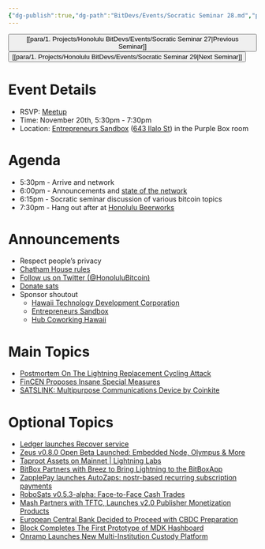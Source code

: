 ```yaml
---
{"dg-publish":true,"dg-path":"BitDevs/Events/Socratic Seminar 28.md","permalink":"/bit-devs/events/socratic-seminar-28/","title":"Socratic Seminar 28","tags":["bitdevs","bitcoin","resource","socratic-28"],"noteIcon":"3","created":"2023-10-19T20:23:19.884-10:00","updated":"2023-10-24T20:55:36.530-10:00"}
---
```




<button class="obsidian-button previous-seminar">[[para/1. Projects/Honolulu BitDevs/Events/Socratic Seminar 27\|Previous Seminar]]</button> <button class="obsidian-button next-seminar">[[para/1. Projects/Honolulu BitDevs/Events/Socratic Seminar 29\|Next Seminar]]</button>

# Event Details

- RSVP: [Meetup](https://www.meetup.com/honolulu-bitdevs/events/296852078/)
- Time: November 20th, 5:30pm - 7:30pm
- Location: [Entrepreneurs Sandbox](https://sandboxhawaii.org/) ([643 Ilalo St](https://goo.gl/maps/3Zj38htV13iUn4dcA)) in the Purple Box room

# Agenda

- 5:30pm - Arrive and network  
- 6:00pm - Announcements and [state of the network](https://bitcoin.clarkmoody.com/dashboard/)
- 6:15pm - Socratic seminar discussion of various bitcoin topics
- 7:30pm - Hang out after at [Honolulu Beerworks](https://www.honolulubeerworks.com/)

# Announcements

- Respect people’s privacy
- [Chatham House rules](https://www.chathamhouse.org/about-us/chatham-house-rule)
- [Follow us on Twitter (@HonoluluBitcoin)](https://twitter.com/HonoluluBitcoin)
- [Donate sats](https://checkout.opennode.com/p/5dea6b7a-d33c-4fda-b54c-98f092814c7d)
- Sponsor shoutout
	- [Hawaii Technology Development Corporation](https://www.htdc.org/about/)
	- [Entrepreneurs Sandbox](https://sandboxhawaii.org/)
	- [Hub Coworking Hawaii](https://hubcoworkinghi.com/)

# Main Topics

- [Postmortem On The Lightning Replacement Cycling Attack](https://bitcoinmagazine.com/technical/postmortem-on-the-lightning-replacement-cycling-attack) 
- [FinCEN Proposes Insane Special Measures](https://bitcoinmagazine.com/legal/fincen-proposes-insane-special-measures)
- [SATSLINK: Multipurpose Communications Device by Coinkite](https://www.nobsbitcoin.com/satslink-announced/)

# Optional Topics

- [Ledger launches Recover service](https://x.com/_pgauthier/status/1716768601854628087?s=52&t=fR1UfkkV0hfE5yaQW87bRg)
- [Zeus v0.8.0 Open Beta Launched: Embedded Node, Olympus & More](https://www.nobsbitcoin.com/zeus-v0-8-0-open-beta/)
- [Taproot Assets on Mainnet | Lightning Labs](https://lightning.engineering/posts/2023-10-18-taproot-assets-v0.3/)
- [BitBox Partners with Breez to Bring Lightning to the BitBoxApp](https://www.nobsbitcoin.com/bitbox-partners-with-breez-to-add/)
- [ZapplePay launches AutoZaps: nostr-based recurring subscription payments](https://x.com/MutinyWallet/status/1716919482445443561?s=20)
- [RoboSats v0.5.3-alpha: Face-to-Face Cash Trades](https://www.nobsbitcoin.com/robosats-v0-5-3/)
- [Mash Partners with TFTC, Launches v2.0 Publisher Monetization Products](https://www.nobsbitcoin.com/mash-v2-0-partners-with-tftc/)
- [European Central Bank Decided to Proceed with CBDC Preparation](https://www.nobsbitcoin.com/european-central-bank-decided-to-proceed-with-cdbc-preparation/)
- [Block Completes The First Prototype of MDK Hashboard](https://www.nobsbitcoin.com/block-completes-the-first-prototype-of-mdk-hashboard/)
- [Onramp Launches New Multi-Institution Custody Platform](https://www.nobsbitcoin.com/onramp-multisig-custody-platorm-launched/)